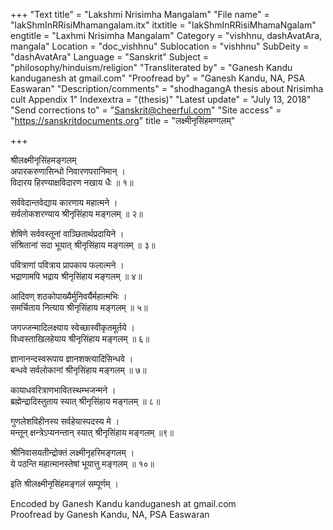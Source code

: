 +++
"Text title" = "Lakshmi Nrisimha Mangalam"
"File name" = "lakShmInRRisiMhamangalam.itx"
itxtitle = "lakShmInRRisiMhamaNgalam"
engtitle = "Laxhmi Nrisimha Mangalam"
Category = "vishhnu, dashAvatAra, mangala"
Location = "doc_vishhnu"
Sublocation = "vishhnu"
SubDeity = "dashAvatAra"
Language = "Sanskrit"
Subject = "philosophy/hinduism/religion"
"Transliterated by" = "Ganesh Kandu kanduganesh at gmail.com"
"Proofread by" = "Ganesh Kandu, NA, PSA Easwaran"
"Description/comments" = "shodhagangA thesis about Nrisimha cult Appendix 1"
Indexextra = "(thesis)"
"Latest update" = "July 13, 2018"
"Send corrections to" = "Sanskrit@cheerful.com"
"Site access" = "https://sanskritdocuments.org"
title = "लक्ष्मीनृसिंहमण्गलम्"

+++
  
 श्रीलक्ष्मीनृसिंहमङ्गलम्   
अपारकरुणासिन्धो निवारणपरानिमान् ।  
विदारय हिरण्याक्षविदारण नखाय धैः ॥ १॥  
  
सर्ववेदान्तवेद्याय कारणाय महात्मने ।  
सर्वलोकशरण्याय श्रीनृसिंहाय मङ्गलम् ॥ २॥  
  
शेषिणे सर्ववस्तूनां वाञ्छितार्थप्रदायिने ।  
संश्रितानां सदा भूयात् श्रीनृसिंहाय मङ्गलम् ॥ ३॥  
  
पवित्राणां पवित्राय प्रापकाय फलात्मने ।  
भद्राणामपि भद्राय श्रीनृसिंहाय मङ्गलम् ॥ ४॥  
  
आदिवण् शठकोपाख्यैर्मुनिवर्यैर्महात्मभिः ।  
समर्चिताय नित्याय श्रीनृसिंहाय मङ्गलम् ॥ ५॥  
  
जगज्जन्मादिलक्ष्याय स्वेच्छास्वीकृतमूर्तये ।  
विध्वस्ताखिलहेयाय श्रीनृसिंहाय मङ्गलम् ॥ ६॥  
  
ज्ञानानन्दस्वरूपाय ज्ञानशक्त्यादिसिन्धवे ।  
बन्धवे सर्वलोकानां श्रीनृसिंहाय मङ्गलम् ॥ ७॥  
  
कायाधवरित्राणभावितस्थम्भजन्मने ।  
ब्रह्मेन्द्रादिस्तुताय स्यात् श्रीनृसिंहाय मङ्गलम् ॥ ८॥  
  
गुणलेशविहीनस्य सर्वहेयास्पदस्य मे ।  
मन्तून् क्षन्त्रेऽप्यनन्तान् स्यात् श्रीनृसिंहाय मङ्गलम् ॥९॥  
  
श्रीनिवासयतीन्द्रोक्तं लक्ष्मीनृहरिमङ्गलम् ।  
ये पठन्ति महात्मानस्तेषां भूयात्तु मङ्गलम् ॥ १०॥  
  
इति श्रीलक्ष्मीनृसिंहमङ्गलं सम्पूर्णम् ।  
  
Encoded by Ganesh Kandu kanduganesh at gmail.com  
Proofread by Ganesh Kandu, NA, PSA Easwaran  
  
